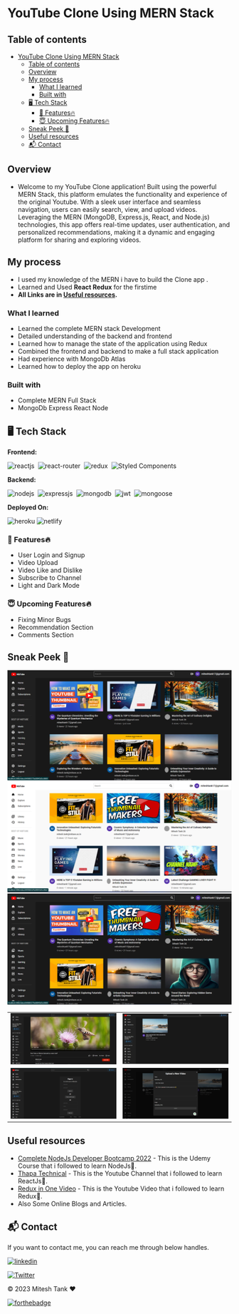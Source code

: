 # YouTube Clone Using MERN Stack


## Table of contents

- [YouTube Clone Using MERN Stack](#youtube-clone-using-mern-stack)
  - [Table of contents](#table-of-contents)
  - [Overview](#overview)
  - [My process](#my-process)
    - [What I learned](#what-i-learned)
    - [Built with](#built-with)
  - [🖥️ Tech Stack](#️-tech-stack)
    - [🚀 Features🔥](#-features)
    - [😇 Upcoming Features🔥](#-upcoming-features)
  - [Sneak Peek 🙈](#sneak-peek-)
  - [Useful resources](#useful-resources)
  - [📬 Contact](#-contact)

## Overview

- Welcome to my YouTube Clone application! Built using the powerful MERN Stack, this platform emulates the functionality and experience of the original Youtube. With a sleek user interface and seamless navigation, users can easily search, view, and upload videos. Leveraging the MERN (MongoDB, Express.js, React, and Node.js) technologies, this app offers real-time updates, user authentication, and personalized recommendations, making it a dynamic and engaging platform for sharing and exploring videos.
## My process

- I used my knowledge of the MERN i have to build the Clone app .
- Learned and Used **React Redux** for the firstime
- **All Links are in [Useful resources](#useful-resources).**

### What I learned

- Learned the complete MERN stack Development
- Detailed understanding of the backend and frontend
- Learned how to manage the state of the application using Redux
- Combined the frontend and backend to make a full stack application
- Had experience with MongoDb Atlas
- Learned how to deploy the app on heroku

### Built with

- Complete MERN Full Stack
- MongoDb Express React Node

## 🖥️ Tech Stack

**Frontend:**

![reactjs](https://img.shields.io/badge/React-20232A?style=for-the-badge&logo=react&logoColor=61DAFB)&nbsp;
![react-router](https://img.shields.io/badge/React_Router-CA4245?style=for-the-badge&logo=react-router&logoColor=white)&nbsp;
![redux](https://img.shields.io/badge/Redux-593D88?style=for-the-badge&logo=redux&logoColor=white)&nbsp;
![Styled Components](https://img.shields.io/badge/styled--components-DB7093?style=for-the-badge&logo=styled-components&logoColor=white)&nbsp;

**Backend:**

![nodejs](https://img.shields.io/badge/Node.js-43853D?style=for-the-badge&logo=node.js&logoColor=white)&nbsp;
![expressjs](https://img.shields.io/badge/Express.js-000000?style=for-the-badge&logo=express&logoColor=white)&nbsp;
![mongodb](https://img.shields.io/badge/MongoDB-4EA94B?style=for-the-badge&logo=mongodb&logoColor=white)&nbsp;
![jwt](https://img.shields.io/badge/JWT-000000?style=for-the-badge&logo=JSON%20web%20tokens&logoColor=white)&nbsp;
![mongoose](https://img.shields.io/badge/Mongoose-47A248?style=for-the-badge&logo=Mongoose&logoColor=white)&nbsp;

**Deployed On:**

![heroku](https://img.shields.io/badge/Heroku-430098?style=for-the-badge&logo=heroku&logoColor=white)
![netlify](https://img.shields.io/badge/Netlify-00C7B7?style=for-the-badge&logo=netlify&logoColor=white)

### 🚀 Features🔥

- User Login and Signup
- Video Upload
- Video Like and Dislike
- Subscribe to Channel
- Light and Dark Mode

### 😇 Upcoming Features🔥

- Fixing Minor Bugs
- Recommendation Section
- Comments Section

## Sneak Peek 🙈

<img src="./screenshots/Home1.png" alt="HOME" />
<img src="./screenshots/Home3.png" alt="HOME" />
<img src="./screenshots/Home2.png" alt="HOME" />

<table>
  <tr>
    <td><img src="./screenshots/Video.png" alt="Video Page" /></td>
    <td><img src="./screenshots/Search.png" alt="Search Result" /></td>
  </tr>
  <tr>
    <td><img src="./screenshots/SignIn.png" alt="Login page" /></td>
    <td><img src="./screenshots/Upload.png" alt="Upload Video" /></td>
  </tr>
</table>

## Useful resources

- [Complete NodeJs Developer Bootcamp 2022](https://www.example.com) - This is the Udemy Course that i followed to learn NodeJs💛.
- [Thapa Technical](https://www.example.com) - This is the Youtube Channel that i followed to learn ReactJs💙.
- [Redux in One Video](https://www.example.com) - This is the Youtube Video that i followed to learn Redux💜.
- Also Some Online Blogs and Articles.

## 📬 Contact

If you want to contact me, you can reach me through below handles.

[![linkedin](https://img.shields.io/badge/LinkedIn-0077B5?style=for-the-badge&logo=linkedin&logoColor=white)](https://www.linkedin.com/in/mitesh-tank/)

[![Twitter](https://img.shields.io/badge/Twitter-%231DA1F2.svg?style=for-the-badge&logo=Twitter&logoColor=white)](https://twitter.com/codewithmitesh)

© 2023 Mitesh Tank ❤

[![forthebadge](https://forthebadge.com/images/badges/built-with-love.svg)](https://forthebadge.com)
